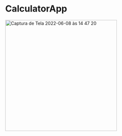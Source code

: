 # CalculatorApp

<img width="354" alt="Captura de Tela 2022-06-08 às 14 47 20" src="https://user-images.githubusercontent.com/101876344/172707224-c96f8846-2417-4761-a590-febaf8afb4bc.png">
